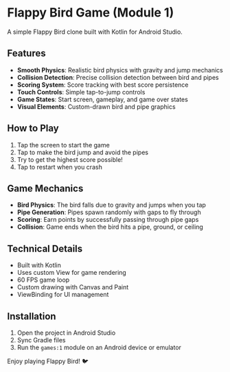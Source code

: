 # Flappy Bird Game (Module 1)

A simple Flappy Bird clone built with Kotlin for Android Studio.

## Features

- **Smooth Physics**: Realistic bird physics with gravity and jump mechanics
- **Collision Detection**: Precise collision detection between bird and pipes
- **Scoring System**: Score tracking with best score persistence
- **Touch Controls**: Simple tap-to-jump controls
- **Game States**: Start screen, gameplay, and game over states
- **Visual Elements**: Custom-drawn bird and pipe graphics

## How to Play

1. Tap the screen to start the game
2. Tap to make the bird jump and avoid the pipes
3. Try to get the highest score possible!
4. Tap to restart when you crash

## Game Mechanics

- **Bird Physics**: The bird falls due to gravity and jumps when you tap
- **Pipe Generation**: Pipes spawn randomly with gaps to fly through
- **Scoring**: Earn points by successfully passing through pipe gaps
- **Collision**: Game ends when the bird hits a pipe, ground, or ceiling

## Technical Details

- Built with Kotlin
- Uses custom View for game rendering
- 60 FPS game loop
- Custom drawing with Canvas and Paint
- ViewBinding for UI management

## Installation

1. Open the project in Android Studio
2. Sync Gradle files
3. Run the `games:1` module on an Android device or emulator

Enjoy playing Flappy Bird! 🐦
